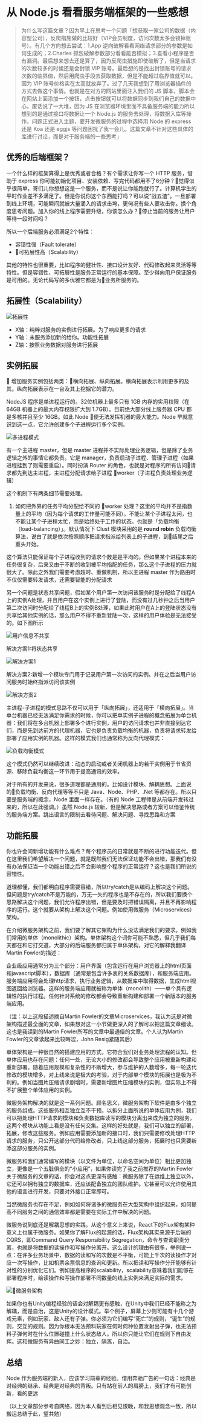 # 从 Node.js 看看服务端框架的一些感想

> 为什么写这篇文章？因为早上在思考一个问题「想获取一家公司的数据（内容型公司），反爬措施做的比较好（VIP会员制度，访问次数太多会锁掉账号）。有几个方向想去尝试：1.App 逆向破解看看网络请求部分的参数是如何生成的；2.Charles 抓包破解参数部分看看能否模拟；3.查看小程序是否有漏洞。最后想来想去还是算了，因为反爬虫措施即使破解了，但是当请求的次数较多的时候还是会封锁 VIP 账号。最后想的是找出封锁账号的请求次数的临界值，然后用爬虫手段去获取数据，但是不能超过临界值就可以。因为 VIP 账号价格实在太高就放弃了。过了几天我想到了用浏览器插件的方式去做这个事情。也就是在对方的网站里面注入我们的 JS 脚本，脚本会在网站上面添加一个按钮，点击按钮就可以将数据同步到我们自己的数据中心。废话说了一大堆，因为 JS 在浏览器环境里面不具备服务端的能力所以想到的是通过接口将数据让一个 Node.js 的服务去处理，将数据入库等操作。问题正式进入主题，要开发微服务的过程中选择用 Node 的 express 还是 Koa 还是 eggjs 等问题困扰了我一会儿。这篇文章不针对这些具体的库进行讨论，而是对于服务端的一些思考」

## 优秀的后端框架？

一个什么样的框架算得上是优秀或者合格？有个需求让你写一个 HTTP 服务，借助于 express 你可能初始化项目、安装依赖、写完代码都用不了6分钟？觉得似乎很简单，哥们儿你想想这是一个服务，而不是说让你能跑就行了。计算机学生的平时作业差不多满足了。但是你说你这个东西能打吗？可以说“战五渣”。一旦部署到线上环境，可能瞬间就被大量涌入的请求击垮，更何况有些人要攻击你。换个角度思考问题。加入你的线上程序需要升级，你该怎么办？停止当前的服务让用户等待一段时间吗？

所以一个后端服务必须满足2个特性：

- 容错性强（Fault tolerate）
- 可拓展性高（Scalability）

其他的特性也很重要，比如程序的健壮性、接口设计友好、代码修改起来灵活等等特性。但是容错性、可拓展性是服务正常运行的基本保障。至少得向用户保证服务是可用的。无论代码写的多优雅它都是为业务所服务的。


## 拓展性（Scalability）

![拓展性](./../assets/2018-11-27-Server-scalability.png)

- X轴：纯粹对服务的实例进行拓展。为了响应更多的请求
- Y轴：未服务添加新的给你。功能性拓展
- Z轴：按照业务数据对服务进行拓展

## 实例拓展


增加服务实例包括两类：横向拓展、纵向拓展。横向拓展表示利用更多的及其。纵向拓展表示在一台及其上挖掘它的潜力。

NodeJS 程序是单进程运行的。32位机器上最多只有 1GB 内存的实用权限（在 64GB 机器上的最大内存权限扩大到 1.7GB）。目前绝大部分线上服务器 CPU 都是多核并且至少 16GB。如此 Node 便无法发挥机器的最大能力。Node 早就意识到这一点，它允许创建多个子进程运行多个实例。

![多进程模式](./../assets/2018-11-27-Nodecluster.png)


有一个主进程 master，但是 master 进程并不实际处理业务逻辑，但是除了业务逻辑之外的事情它都负责。它是 manager，负责启动子进程、管理子进程（如果进程挂到了则需要重启）。同时扮演 Router 的角色，也就是对程序的所有访问请求都先到达主进程，主进程分配请求给子进程 worker（子进程负责处理业务逻辑）

这个机制下有两条细节需要处理。
1. 如何把外界的任务平均分配给不同的 worker 处理？这里的平均并不是指数量上的平均（因为每个请求的工作量可能不同）。不能让某个子进程太闲，也不能让某个子进程太忙，而是始终处于工作的状态。也就是「负载均衡（load-balancing）」。默认情况下 Clust 模块采用的是 **round robin** 负载均衡算法，说白了就是依次按照顺序把请求指派给列表上的子进程，到结尾之后重头开始。

这个算法只能保证每个子进程收到的请求个数是是平均的。但如果某个进程本来的任务很复杂，后来又由于不断的收到被平均指配的任务，那么这个子进程的压力就很大了。除此之外我们需要考虑超时、重做机制，所以主进程 master 作为路由时不仅仅需要转发请求，还需要智能的分配请求


另一个问题是状态共享问题，假如某个用户第一次访问该服务时是分配给了线程A上的实例A处理，并且用户在这个实例上进行了登陆，而没有过几秒钟之后当用户第二次访问时分配给了线程B上的实例B处理，如果此时用户在A上的登陆状态没有共享给其他实例的话，那么用户不得不重新登陆一次，这样的用户体验是无法接受的。如下图所示 

![用户信息不共享](./../assets/2018-11-27-session-share-problem.png)

解决方案1:将状态共享

![解决方案1](./../assets/2018-11-27-session-share-solution01.png)

解决方案2:新增一个模块专门用于记录用户第一次访问的实例。并在之后当用户访问服务时始终指派访问该实例

![解决方案2](./../assets/2018-11-27-session-share-solution02.png)


主进程-子进程的模式思路不仅可以用于「纵向拓展」，还适用于「横向拓展」。当单台机器已经无法满足你需求的时候，你可以把单实例子进程的概念拓展为单台机器：我们将在多台机器上部署多个进行实例，用户的访问请求也并非直接到达它们，而是先到达前方的代理机器，它也是负责负载均衡的机器，负责将请求转发给部署了应用实例的机器。这样的模式我们也通常称为反向代理模式：

![负载均衡模式](./../assets/2018-11-27-reverse-proxy.png)

这个模式仍然可以继续改进：动态的启动或者关闭机器上的若干实例用于节省资源、移除负载均衡这一环节用于提高通讯的效率。

对于所有的开发来说，很多道理都是通用的。比如设计模块、解耦思想。上面说的负载均衡、反向代理等等不只是 Java、Node、PHP、.Net 等都存在。所以只要是服务端的概念，Node 里面一样存在。（有的 Node 工程师是从前端开发转过来的，所以在此强调。）虽然 Node.js 较新，但是解决思路或者方案可以借鉴传统的服务端方案。跳出语言的限制去看待问题、解决问题、寻找思路和方案


## 功能拓展

你也许会问新增功能有什么难点？每个程序员的日常就是不断的进行功能迭代。但在这里我们希望解决一个问题，就是既然我们无法保证功能不会出错，那我们有没有办法保证当一个功能出错之后不会影响整个程序的正常运行？这也是我们所说的容错性。

道理都懂，我们都明白程序需要容错，所以try/catch是从编码上解决这个问题。但问题是try/catch不是万能的，万无一失的程序也是不存在的，所以我们要换个思路解决这个问题，我们允许程序出错，但是要及时把错误隔离，并且不再影响程序的运行。这个就要从架构上解决这个问题。例如使用微服务（Microservices）架构。

在介绍微服务架构之前，我们要了解其它架构为什么没法满足我们的要求。例如我们常用的单体（monolithic）架构。单体架构这个词你可能不熟悉，但几乎我们每天都在和它打交道，大部分的后端服务都归属于单体架构，对它的解释我翻译Martin Fowler的描述：

企业级应用通常分为三个部分：用户界面（包含运行在用户浏览器上的html页面和javascript脚本），数据库（通常是包含许多表的关系数据库），和服务端应用。服务端应用将会处理http请求，执行业务逻辑，从数据库中取得数据，生成html视图返回给浏览器。这样的服务端应用就被称为单体（monolith）——单个具有逻辑性的执行过程。任何针对系统的修改都会导致重新构建和部署一个新版本的服务端应用。

（注：以上这段描述摘自Martin Fowler的文章Microservices，我认为这是对微架构描述最全面的文章，如果想对这一小节做更深入的了解可以把这篇文章细读。 这也是我读到的Martin Fowler所写的文章中最通俗的文章。个人认为Martin Fowler的文章读起来比较晦涩，John Resig紧随其后）

单体架构是一种很自然的搭建应用的方式，它符合我们对业务处理流程的认知。但单体应用也存在问题：任何一处，无论大小的修改都会导致整个应用被重新构建和重新部署。随着应用规模和复杂性的不断增大，参与维护的人数增多，每一轮迭代修改的模块增多，对上线来说是极大的考验，对于内部单个模块的拓展也是极为不利的。例如当图片压缩请求剧增时，需要新增图片压缩模块的实例，但实际上不得不扩展整个单体应用的实例。

微服务架构解决的就是这一系列问题。顾名思义，微服务架构下软件是由多个独立的服务组成。这些服务相互独立互不干预。以拆分上面所说的单体应用为例，我们可以把处理HTTP请求的模块和负责数据库读写的模块分离出来成为独立的服务，这两个模块从功能上看是没有任何交集。这样的好处就是，我们可以独立的部署，拓展，修改这些服务。例如应用需要添加新的接口时，我们只需要修改处理HTTP请求的服务，只公开这部分代码给修改者，只上线这部分服务，拓展时也只需要新添这部分服务的实例。

微服务和我们通常编写的模块（以文件为单位，以命名空间为单位）相比更加独立，更像是一个五脏俱全的“小应用”，如果你读完了我之前推荐的Martin Fowler关于微服务的文章的话，你会对这点更深有感触：微服务除了在运维上独立以外，它还可以拥有独立的数据库，还应该配备独立的团队维护。它甚至可以允许使用其他的语言进行开发，只要对外接口正常即可。

当然微服务也存在不足，例如如何将诸多的微服务在大型架构中组织起来，如何提高不同服务之间的通信效率都是需要在实际工作中解决的问题。

微服务说到底还是解耦思想的实践。从这个意义上来说，React下的Flux架构某种意义上也属于微服务。如果你了解Flux的起源的话，Flux架构其实来源于后端的CQRS，即Command Query Responsibility Segregation，命令与查询职责分离，也就是将数据的读操作和写操作分离开。这么设计的理由有很多，举例说一点：在许多业务场景中，数据的读和写的次数是不平衡，可能上千次的读操作才对应一次写操作，比如机票余票信息的查询和更新。所以把读和写操作分开能够有针对性的分别优化它们。例如提高程序的scalability，scalability意味着我们能够在部署程序时，给读操作和写操作部署不同数量的线上实例来满足实际的需求。


![微服务架构](./../assets/2018-11-28-CQRS.png)

如果你也有Unity编程经验的话会对解耦更有感触，在Unity中我们已经不能称之为解耦，而是自治，这是Unity的设计模式。举个例子，屏幕上少则可能有十几个游戏元素，例如玩家、敌人还有子弹。你必须为它们编写“死亡”的规则，“诞生”的规则，交互的规则。因为你根本无法预料玩家在何时何种位置发射出子弹，也无法预料子弹何时在什么位置碰撞上什么状态敌人。所以你只能让它们在规则下自由发挥。这和微服务有异曲同工之妙：独立，隔离，自治。

## 总结

Node 作为服务端的新人，应该学习前辈的经验。借用奔驰广告的一句话：经典是对经典的继承、经典是对经典的背叛。只有站在前人的肩膀上，我们才有可能创新，看的更远


（以上文章部分参考自网络，因为本人看到后相见恨晚，和我思想观念一致，所以搬运总结于此，望共勉）